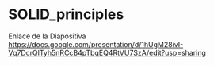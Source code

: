 # SOLID_principles

Enlace de la Diapositiva 
https://docs.google.com/presentation/d/1hUgM28ivI-Vq7DcrQlTyh5nRCcB4pTbqEQ4RtVU7SzA/edit?usp=sharing